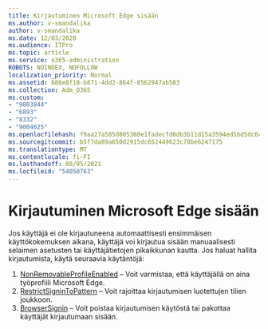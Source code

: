 ```yaml
---
title: Kirjautuminen Microsoft Edge sisään
ms.author: v-smandalika
author: v-smandalika
ms.date: 12/03/2020
ms.audience: ITPro
ms.topic: article
ms.service: o365-administration
ROBOTS: NOINDEX, NOFOLLOW
localization_priority: Normal
ms.assetid: 686e8f18-b871-4dd2-864f-8562947ab583
ms.collection: Adm_O365
ms.custom:
- "9003844"
- "6893"
- "8332"
- "9004625"
ms.openlocfilehash: f9aa27a585d805360e1fadecfd0db3b11d15a3594ed5bd5dc6c68cec37a4d6a2
ms.sourcegitcommit: b5f7da89a650d2915dc652449623c78be6247175
ms.translationtype: MT
ms.contentlocale: fi-FI
ms.lasthandoff: 08/05/2021
ms.locfileid: "54050763"
---
```

# <a name="sign-in-to-microsoft-edge-manually"></a>Kirjautuminen Microsoft Edge sisään

Jos käyttäjä ei ole kirjautuneena automaattisesti ensimmäisen käyttökokemuksen aikana, käyttäjä voi kirjautua sisään manuaalisesti selaimen asetusten tai käyttäjätietojen pikaikkunan kautta. Jos haluat hallita kirjautumista, käytä seuraavia käytäntöjä:

1. [NonRemovableProfileEnabled](https://docs.microsoft.com/deployedge/microsoft-edge-policies#nonremovableprofileenabled) – Voit varmistaa, että käyttäjällä on aina työprofiili Microsoft Edge.
2. [RestrictSigninToPattern](https://docs.microsoft.com/deployedge/microsoft-edge-policies#restrictsignintopattern) – Voit rajoittaa kirjautumisen luotettujen tilien joukkoon.
3. [BrowserSignin](https://docs.microsoft.com/deployedge/microsoft-edge-policies#browsersignin) – Voit poistaa kirjautumisen käytöstä tai pakottaa käyttäjät kirjautumaan sisään.

